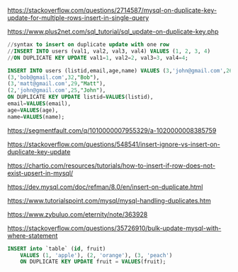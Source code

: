 https://stackoverflow.com/questions/2714587/mysql-on-duplicate-key-update-for-multiple-rows-insert-in-single-query

https://www.plus2net.com/sql_tutorial/sql_update-on-duplicate-key.php

~~~sql
//syntax to insert on duplicate update with one row
//INSERT INTO users (val1, val2, val3, val4) VALUES (1, 2, 3, 4) 
//ON DUPLICATE KEY UPDATE val1=1, val2=2, val3=3, val4=4;

INSERT INTO users (listid,email,age,name) VALUES (3,'john@gmail.com',26,"John"),
(3,'bob@gmail.com',32,"Bob"),
(3,'matt@gmail.com',29,"Matt"),
(2,'john@gmail.com',25,"John"),
ON DUPLICATE KEY UPDATE listid=VALUES(listid), 
email=VALUES(email), 
age=VALUES(age), 
name=VALUES(name);
~~~

https://segmentfault.com/q/1010000007955329/a-1020000008385759

https://stackoverflow.com/questions/548541/insert-ignore-vs-insert-on-duplicate-key-update

https://chartio.com/resources/tutorials/how-to-insert-if-row-does-not-exist-upsert-in-mysql/

https://dev.mysql.com/doc/refman/8.0/en/insert-on-duplicate.html

https://www.tutorialspoint.com/mysql/mysql-handling-duplicates.htm

https://www.zybuluo.com/eternity/note/363928

https://stackoverflow.com/questions/35726910/bulk-update-mysql-with-where-statement

~~~sql
INSERT into `table` (id, fruit)
    VALUES (1, 'apple'), (2, 'orange'), (3, 'peach')
    ON DUPLICATE KEY UPDATE fruit = VALUES(fruit);
~~~

